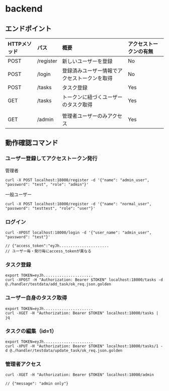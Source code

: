 # backend

## エンドポイント

| HTTPメソッド | パス | 概要 | アクセストークンの有無 |
| :--- | :--- | :--- | :--- |
| POST | /register | 新しいユーザーを登録 | No |
| POST | /login | 登録済みユーザー情報でアクセストークンを取得 | No |
| POST | /tasks | タスク登録 | Yes |
| GET | /tasks | トークンに紐づくユーザーのタスク取得 | Yes |
|  |  |  |  |
| GET | /admin | 管理者ユーザーのみアクセス | Yes |

## 動作確認コマンド

### ユーザー登録してアクセストークン発行

管理者
```terminal
curl -X POST localhost:18000/register -d '{"name": "admin_user", "password": "test", "role": "admin"}'
```

一般ユーザー
```terminal
curl -X POST localhost:18000/register -d '{"name": "normal_user", "password": "testtest", "role": "user"}'
```

### ログイン
```terminal
curl -XPOST localhost:18000/login -d '{"user_name": "admin_user", "password": "test"}'

// {"access_token":"eyJh......................
// ユーザー毎・発行毎にaccess_tokenが異なる
```

### タスク登録

```terminal
export TOKEN=eyJh......................
curl -XPOST -H "Authorization: Bearer $TOKEN" localhost:18000/tasks -d @./handler/testdata/add_task/ok_req.json.golden
```

### ユーザー自身のタスク取得
```terminal
export TOKEN=eyJh......................
curl -XGET -H "Authorization: Bearer $TOKEN" localhost:18000/tasks | jq
```

### タスクの編集（id=1）
```terminal
export TOKEN=eyJh......................
curl -XPUT -H "Authorization: Bearer $TOKEN" localhost:18000/tasks/1 -d @./handler/testdata/update_task/ok_req.json.golden
```

### 管理者アクセス
```terminal
curl -XGET -H "Authorization: Bearer $TOKEN" localhost:18000/admin

// {"message": "admin only"}
```




